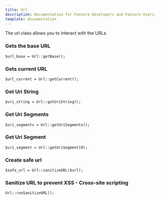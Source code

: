 ```yaml
---
title: Url
description: Documentation for Fansoro Developers and Fansoro Users.
template: documentation
---
```


The url class allows you to interact with the URLs.  

### Gets the base URL
```
$url_base = Url::getBase();
```

### Gets current URL
```
$url_current = Url::getCurrent();
```

### Get Uri String
```
$uri_string = Url::getUriString();
```

### Get Uri Segments
```
$uri_segments = Url::getUriSegments();
```

### Get Uri Segment
```
$uri_segment = Url::getUriSegment(0);
```

### Create safe url
```
$safe_url = Url::sanitizeURL($url);
```

### Sanitize URL to prevent XSS - Cross-site scripting
```
Url::runSanitizeURL();
```
